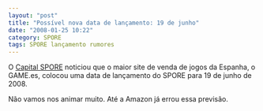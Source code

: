 ```yaml
---
layout: "post"
title: "Possível nova data de lançamento: 19 de junho"
date: "2008-01-25 10:22"
category: SPORE
tags: SPORE lançamento rumores
---
```


O [Capital SPORE](http://spore.capitalsim.net/noticias/?sitio=csp&noticia=1612) noticiou que o maior site de venda de jogos da Espanha, o GAME.es, colocou uma data de lançamento do SPORE para 19 de junho de 2008.

Não vamos nos animar muito. Até a Amazon já errou essa previsão.
